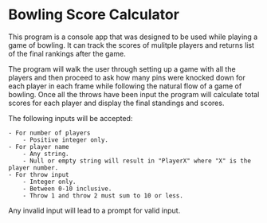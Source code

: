 # Bowling Score Calculator

This program is a console app that was designed to be used while playing a game of bowling. 
It can track the scores of mulitple players and returns list of the final rankings after the game.

The program will walk the user through setting up a game with all the players and then
proceed to ask how many pins were knocked down for each player in each frame while following the natural flow
of a game of bowling. Once all the throws have been input the program will calculate total 
scores for each player and display the final standings and scores.

The following inputs will be accepted:

	- For number of players
		- Positive integer only.
	- For player name
		- Any string.
		- Null or empty string will result in "PlayerX" where "X" is the player number.
	- For throw input
		- Integer only.
		- Between 0-10 inclusive.
		- Throw 1 and throw 2 must sum to 10 or less.

Any invalid input will lead to a prompt for valid input.
